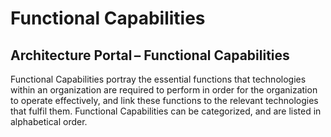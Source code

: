 # Functional Capabilities
## Architecture Portal – Functional Capabilities

Functional Capabilities portray the essential functions that technologies within an organization are required to perform in order for the organization to operate effectively, and link these functions to the relevant technologies that fulfil them. Functional Capabilities can be categorized, and are listed in alphabetical order. 